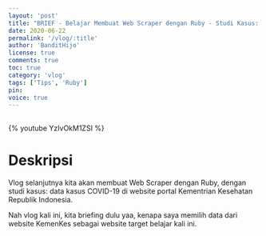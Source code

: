 ```yaml
---
layout: 'post'
title: "BRIEF - Belajar Membuat Web Scraper dengan Ruby - Studi Kasus: KemenKes"
date: 2020-06-22
permalink: '/vlog/:title'
author: 'BanditHijo'
license: true
comments: true
toc: true
category: 'vlog'
tags: ['Tips', 'Ruby']
pin:
voice: true
---
```


<div style="margin-top:30px;"></div>

{% youtube YzIvOkM1ZSI %}

# Deskripsi

Vlog selanjutnya kita akan membuat Web Scraper dengan Ruby, dengan studi kasus: data kasus COVID-19 di website portal Kementrian Kesehatan Republik Indonesia.

Nah vlog kali ini, kita briefing dulu yaa, kenapa saya memilih data dari website KemenKes sebagai website target belajar kali ini.
